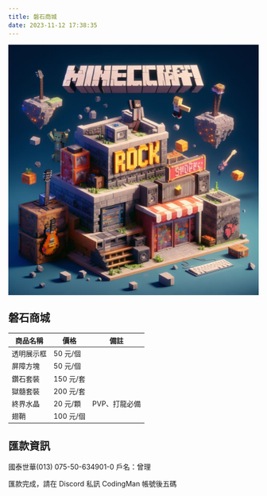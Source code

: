 ```yaml
---
title: 磐石商城
date: 2023-11-12 17:38:35
---
```


<p align="center">
<img src="https://raw.githubusercontent.com/rock-mc/rock-mc.github.io/publish/images/store.jpeg" alt="drawing" style="vertical-align:middle" width="600"/>
</p>

## 磐石商城

| 商品名稱  | 價格      | 備註       |
|-------|---------|----------|  
| 透明展示框 | 50 元/個  |          |
| 屏障方塊  | 50 元/個  |          |
| 鑽石套裝  | 150 元/套 |          |
| 獄髓套裝  | 200 元/套 |          |
| 終界水晶  | 20 元/顆  | PVP、打龍必備 |
| 翅鞘    | 100 元/個 |          |

## 匯款資訊

國泰世華(013) 075-50-634901-0
戶名：曾理

匯款完成，請在 Discord 私訊 CodingMan 帳號後五碼